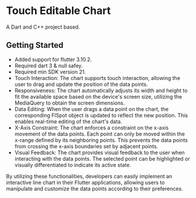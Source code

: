 # Touch Editable Chart

A Dart and C++ project based.

## Getting Started

- Added support for flutter 3.10.2.
- Required dart 3 & null safey.
- Required min SDK version 21.
- Touch Interaction: The chart supports touch interaction, allowing the user to drag and update the position of the data points.
- Responsiveness: The chart automatically adjusts its width and height to fit the available space based on the device's screen size, utilizing the MediaQuery to obtain the screen dimensions.
- Data Editing: When the user drags a data point on the chart, the corresponding FlSpot object is updated to reflect the new position. This enables real-time editing of the chart's data.
- X-Axis Constraint: The chart enforces a constraint on the x-axis movement of the data points. Each point can only be moved within the x-range defined by its neighboring points. This prevents the data points from crossing the x-axis boundaries set by adjacent points.
- Visual Feedback: The chart provides visual feedback to the user when interacting with the data points. The selected point can be highlighted or visually differentiated to indicate its active state.

By utilizing these functionalities, developers can easily implement an interactive line chart in their Flutter applications, allowing users to manipulate and customize the data points according to their preferences.